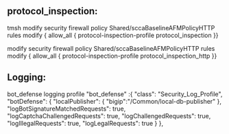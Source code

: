 protocol_inspection:
--------------------

tmsh modify security firewall policy Shared/sccaBaselineAFMPolicyHTTP rules modify { allow_all { protocol-inspection-profile protocol_inspection }}


modify security firewall policy Shared/sccaBaselineAFMPolicyHTTP rules modify { allow_all { protocol-inspection-profile protocol_inspection_http }}

Logging:
--------

bot_defense
    logging profile
    "bot_defense" :{
    "class": "Security_Log_Profile",
    "botDefense": {
        "localPublisher": {
            "bigip":"/Common/local-db-publisher"
        },
        "logBotSignatureMatchedRequests": true,
        "logCaptchaChallengedRequests": true,
        "logChallengedRequests": true,
        "logIllegalRequests": true,
        "logLegalRequests": true
    }
},